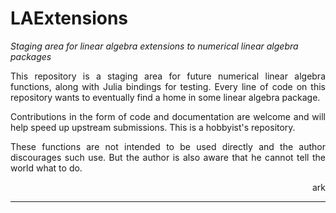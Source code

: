 # LAExtensions
_Staging area for linear algebra extensions to numerical linear algebra packages_

<p align="justify">This repository is a staging area for future numerical linear algebra functions, along with Julia bindings for testing. Every line of code on this repository wants to eventually find a home in some linear algebra package.</p>

<p align="justify">Contributions in the form of code and documentation are welcome and will help speed up upstream submissions. This is a hobbyist's repository.</p>

<p align="justify">These functions are not intended to be used directly and the author discourages such use. But the author is also aware that he cannot tell the world what to do.</p>
<p align="right">ark</p>

---

